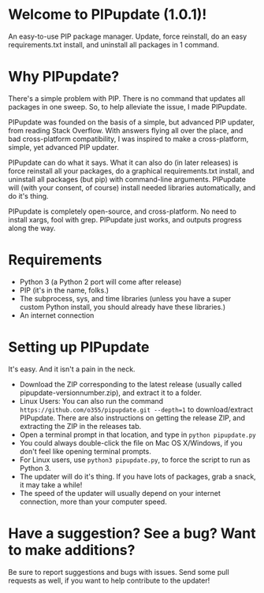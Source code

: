 # Welcome to PIPupdate (1.0.1)!
An easy-to-use PIP package manager. Update, force reinstall, do an easy requirements.txt install, and uninstall all packages in 1 command.

# Why PIPupdate?
There's a simple problem with PIP. There is no command that updates all packages in one sweep. So, to help alleviate the issue, I made PIPupdate.

PIPupdate was founded on the basis of a simple, but advanced PIP updater, from reading Stack Overflow. With answers flying all over the place, and bad cross-platform compatibility, I was inspired to make a cross-platform, simple, yet advanced PIP updater.

PIPupdate can do what it says. What it can also do (in later releases) is force reinstall all your packages, do a graphical requirements.txt install, and uninstall all packages (but pip) with command-line arguments. PIPupdate will (with your consent, of course) install needed libraries automatically, and do it's thing.

PIPupdate is completely open-source, and cross-platform. No need to install xargs, fool with grep. PIPupdate just works, and outputs progress along the way. 

# Requirements
* Python 3 (a Python 2 port will come after release)
* PIP (it's in the name, folks.)
* The subprocess, sys, and time libraries (unless you have a super custom Python install, you should already have these libraries.)
* An internet connection

# Setting up PIPupdate
It's easy. And it isn't a pain in the neck.

* Download the ZIP corresponding to the latest release (usually called pipupdate-versionnumber.zip), and extract it to a folder.
* Linux Users: You can also run the command ```https://github.com/o355/pipupdate.git --depth=1``` to download/extract PIPupdate. There are also instructions on getting the release ZIP, and extracting the ZIP in the releases tab.
* Open a terminal prompt in that location, and type in ```python pipupdate.py```
* You could always double-click the file on Mac OS X/Windows, if you don't feel like opening terminal prompts.
* For Linux users, use ```python3 pipupdate.py```, to force the script to run as Python 3.
* The updater will do it's thing. If you have lots of packages, grab a snack, it may take a while!
* The speed of the updater will usually depend on your internet connection, more than your computer speed.

# Have a suggestion? See a bug? Want to make additions?
Be sure to report suggestions and bugs with issues.
Send some pull requests as well, if you want to help contribute to the updater!
